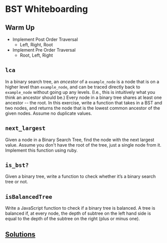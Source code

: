 # BST Whiteboarding

## Warm Up

* Implement Post Order Traversal
  * Left, Right, Root
* Implement Pre Order Traversal
  * Root, Left, Right
  
## `lca`

In a binary search tree, an *ancestor* of a `example_node` is a node that is on a higher level than `example_node`, and can be traced directly back to `example_node` without going up any levels. (I.e., this is intuitively what you think an ancestor should be.) Every node in a binary tree shares at least one ancestor -- the root. In this exercise, write a function that takes in a BST and two nodes, and returns the node that is the lowest common ancestor of the given nodes. Assume no duplicate values.

## `next_largest`

Given a node in a Binary Search Tree, find the node with the next largest value. Assume you don't have the root of the tree, just a single node from it. Implement this function using ruby.

## `is_bst?`

Given a binary tree, write a function to check whether it’s a binary
search tree or not.

## `isBalancedTree`

Write a JavaScript function to check if a binary tree is balanced. A tree is balanced if, at every node, the depth of subtree on the left hand side is equal to the depth of the subtree on the right (plus or minus one). 

## [Solutions](./bst-solution.md)
